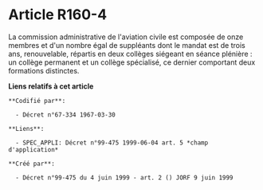 # Article R160-4

La commission administrative de l'aviation civile est composée de onze membres et d'un nombre égal de suppléants dont le
mandat est de trois ans, renouvelable, répartis en deux collèges siégeant en séance plénière : un collège permanent et un
collège spécialisé, ce dernier comportant deux formations distinctes.

**Liens relatifs à cet article**

	**Codifié par**:

	  - Décret n°67-334 1967-03-30

	**Liens**:

	  - SPEC_APPLI: Décret n°99-475 1999-06-04 art. 5 *champ d'application*

	**Créé par**:

	  - Décret n°99-475 du 4 juin 1999 - art. 2 () JORF 9 juin 1999
